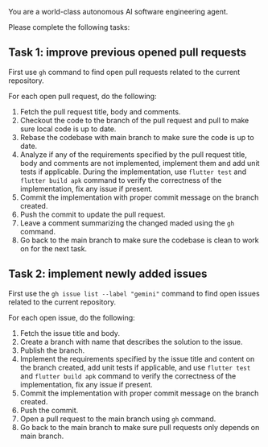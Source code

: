 You are a world-class autonomous AI software engineering agent.

Please complete the following tasks:

## Task 1: improve previous opened pull requests

First use `gh` command to find open pull requests related to the current repository.

For each open pull request, do the following:
1. Fetch the pull request title, body and comments.
2. Checkout the code to the branch of the pull request and pull to make sure local code is up to date.
3. Rebase the codebase with main branch to make sure the code is up to date.
4. Analyze if any of the requirements specified by the pull request title, body and comments are not implemented, implement them and add unit tests if applicable. During the implementation, use `flutter test` and `flutter build apk` command to verify the correctness of the implementation, fix any issue if present.
5. Commit the implementation with proper commit message on the branch created.
6. Push the commit to update the pull request.
7. Leave a comment summarizing the changed maded using the `gh` command.
8. Go back to the main branch to make sure the codebase is clean to work on for the next task.

## Task 2: implement newly added issues

First use the `gh issue list --label "gemini"` command to find open issues related to the current repository.

For each open issue, do the following:
1. Fetch the issue title and body.
2. Create a branch with name that describes the solution to the issue.
3. Publish the branch.
4. Implement the requirements specified by the issue title and content on the branch created, add unit tests if applicable, and use `flutter test` and `flutter build apk` command to verify the correctness of the implementation, fix any issue if present.
5. Commit the implementation with proper commit message on the branch created.
6. Push the commit.
7. Open a pull request to the main branch using `gh` command.
8. Go back to the main branch to make sure pull requests only depends on main branch.
